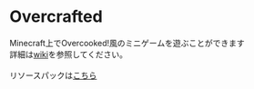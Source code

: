 # Overcrafted

Minecraft上でOvercooked!風のミニゲームを遊ぶことができます<br>
詳細は[wiki](https://github.com/KamePowerWorld/Overcrafted/wiki )を参照してください。<br>
<br>
リソースパックは[こちら](https://github.com/KamePowerWorld/Overcrafted_Resourcepack )<br>
